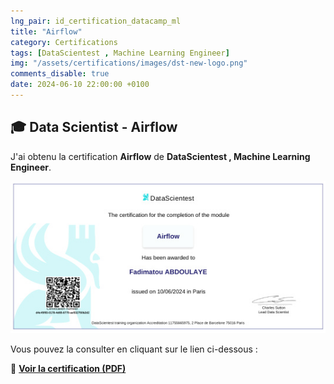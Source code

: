 ```yaml
---
lng_pair: id_certification_datacamp_ml
title: "Airflow"
category: Certifications
tags: [DataScientest , Machine Learning Engineer]
img: "/assets/certifications/images/dst-new-logo.png"
comments_disable: true
date: 2024-06-10 22:00:00 +0100
---
```


## 🎓 Data Scientist - Airflow

J'ai obtenu la certification **Airflow** de **DataScientest , Machine Learning Engineer**.

![Aperçu de la certification](/assets/certifications/images/MLOps-Airflow.jpg)  

Vous pouvez la consulter en cliquant sur le lien ci-dessous :

📜 **[Voir la certification (PDF)](/assets/certifications/datascientist/MLOps-Airflow.pdf)** 
